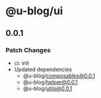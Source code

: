 # @u-blog/ui

## 0.0.1

### Patch Changes

- ci: init
- Updated dependencies
  - @u-blog/composables@0.0.1
  - @u-blog/helper@0.0.1
  - @u-blog/utils@0.0.1
